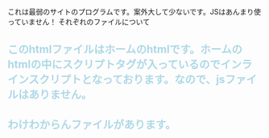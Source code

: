 これは最弱のサイトのプログラムです。案外大して少ないです。JSはあんまり使っていません！
それぞれのファイルについて
<h2 style="color:lightblue;>index.html
  <p ">このhtmlファイルはホームのhtmlです。ホームのhtmlの中にスクリプトタグが入っているのでインラインスクリプトとなっております。なので、jsファイルはありません。</p>
<h2 style="color:lightblue;>style.css</h2>
  <p>これも同じホームのcssです。</p>
passwordのファイルはパスワード生成サイトのプログラムとなっております。こっちもインラインスクリプトなのでjsファイルはありません。
colorのファイルはカラー選択のプログラムとなっています。なぜかこっちだけjsファイルがあります。（笑）意外と簡単ですよ。
以上です。(説明の意味がわからなかったらごめんなさい。._.)
<h2 style="color:yellow;">わけわからんファイルがあります。</h2>
